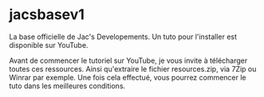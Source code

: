 # jacsbasev1
La base officielle de Jac's Developements. Un tuto pour l'installer est disponible sur YouTube.

Avant de commencer le tutoriel sur YouTube, je vous invite à télécharger toutes ces ressources. Ainsi qu'extraire le fichier resources.zip, via 7Zip ou Winrar par exemple. Une fois cela effectué, vous pourrez commencer le tuto dans les meilleures conditions.

